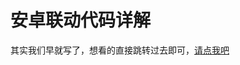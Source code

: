 # 安卓联动代码详解

其实我们早就写了，想看的直接跳转过去即可，[请点我吧](https://github.com/Hny0305Lin/Haohanyh-HAMOS-ProjectX/blob/master/HaohanyhHAMOSProjectX%20Software/app/src/main/java/com/haohanyh/hamos/projectx/LianDong/README.md)